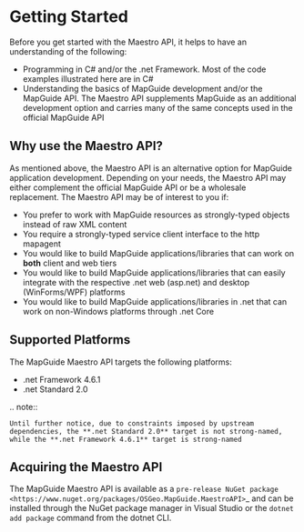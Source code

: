 # Getting Started

Before you get started with the Maestro API, it helps to have an understanding of the following:
 
 * Programming in C# and/or the .net Framework. Most of the code examples illustrated here are in C#
 * Understanding the basics of MapGuide development and/or the MapGuide API. The Maestro API supplements MapGuide as an additional development option and carries many of the same concepts used in the official MapGuide API

## Why use the Maestro API?

As mentioned above, the Maestro API is an alternative option for MapGuide application development. Depending on your needs, the Maestro API may either complement the official MapGuide API or be a wholesale replacement. The Maestro API may be of interest to you if:

 * You prefer to work with MapGuide resources as strongly-typed objects instead of raw XML content
 * You require a strongly-typed service client interface to the http mapagent
 * You would like to build MapGuide applications/libraries that can work on **both** client and web tiers
 * You would like to build MapGuide applications/libraries that can easily integrate with the respective .net web (asp.net) and desktop (WinForms/WPF) platforms
 * You would like to build MapGuide applications/libraries in .net that can work on non-Windows platforms through .net Core

## Supported Platforms

The MapGuide Maestro API targets the following platforms:

 * .net Framework 4.6.1
 * .net Standard 2.0

.. note::

    Until further notice, due to constraints imposed by upstream dependencies, the **.net Standard 2.0** target is not strong-named, while the **.net Framework 4.6.1** target is strong-named

## Acquiring the Maestro API

The MapGuide Maestro API is available as a `pre-release NuGet package <https://www.nuget.org/packages/OSGeo.MapGuide.MaestroAPI>`_ and can be installed through the NuGet package manager in Visual Studio or the ``dotnet add package`` command from the dotnet CLI.